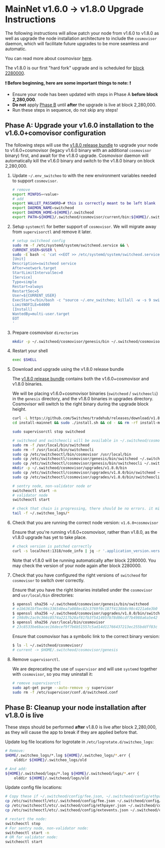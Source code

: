 # MainNet v1.6.0 -> v1.8.0 Upgrade Instructions

The following instructions will allow patch your node from v1.6.0 to v1.8.0 as well as upgrade the node installation architecture to include the `cosmovisor` daemon, which will facilitate future upgrades to be more seamless and automatic.

You can read more about cosmovisor [here](https://github.com/cosmos/cosmos-sdk/tree/master/cosmovisor).

The v1.8.0 is our first "hard fork" upgrade and is scheduled for [block 2280000](https://switcheo.org/blocks).

**:exclamation: Before beginning, here are some important things to note: :exclamation:**

- Ensure your node has been updated with steps in Phase A **before block 2,280,000**.
- **Do not** apply [Phase B](#phase-b-cleanup-your-node-installation-after-v180-is-live) until **after** the upgrade is live at block 2,280,000.
- Run these steps in sequence, do not skip any steps!

## Phase A: Upgrade your v1.6.0 installation to the v1.6.0+comovisor configuration

The following steps will use the [v1.8.0 release bundle](https://github.com/Switcheo/tradehub/releases/tag/v1.8.0) to upgrade your node to v1.6.0+cosmovisor (legacy v1.6.0 binary with an additional `cosmovisor` binary) first, and await for the v1.8.0 upgrade. Cosmovisor daemon will automatically kill the v1.6.0 binary and switch to the v1.8.0 binary on block 2,280,000.

1. Update `~/.env_switcheo` to with the new environment variables needed to support `cosmovisor`.

    ```bash
    # remove
    export MINFDS=<value>
    # add
    export WALLET_PASSWORD=# this is correctly meant to be left blank
    export DAEMON_NAME=switcheod
    export DAEMON_HOME=${HOME}/.switcheod
    export PATH=${HOME}/.switcheod/cosmovisor/current/bin:${HOME}/.switcheod/cosmovisor/genesis/bin:/usr/local/sbin:/usr/local/bin:/usr/sbin:/usr/bin:/sbin:/bin:/usr/games:/usr/local/games:/snap/bin
    ```

2. Setup `systemctl` for better support of `cosmovisor`. We will migrate away from `supervisorctl` and remove it later.

    ```bash
    # setup switcheod config
    sudo rm -f /etc/systemd/system/switcheod.service && \
    CURRENT_USER=$USER \
    sudo -E bash -c 'cat <<EOT >> /etc/systemd/system/switcheod.service
    [Unit]
    Description=switcheod service
    After=network.target
    StartLimitIntervalSec=0
    [Service]
    Type=simple
    Restart=always
    RestartSec=5
    User=${CURRENT_USER}
    ExecStart=/bin/bash -c "source ~/.env_switcheo; killall -w -s 9 switcheod switcheocli; cosmovisor start-all -a"
    LimitNOFILE=64000
    [Install]
    WantedBy=multi-user.target
    EOT
    '
    ```

3. Prepare cosmovisor `directories`

    ```bash
    mkdir -p ~/.switcheod/cosmovisor/genesis/bin ~/.switcheod/cosmovisor/upgrades
    ```

4. Restart your shell

    ```bash
    exec $SHELL
    ```

5. Download and upgrade using the v1.8.0 release bundle

    The [v1.8.0 release bundle](https://github.com/Switcheo/tradehub/releases/tag/v1.8.0) contains both the v1.6.0+cosmovisor and v1.8.0 binaries.

    We will be placing v1.6.0+cosmovisor binaries (`switcheod` / `switcheocli`) in the `genesis` directory, and the v1.8.0 binaries in upgrades directory. Cosmovisor will switch to the right binary during the upgrade block height.

    ```bash
    curl -L https://github.com/Switcheo/tradehub/releases/download/v1.8.0/install-mainnet.tar.gz | tar -xz
    cd install-mainnet && sudo ./install.sh && cd - && rm -rf install-mainnet

    sudo supervisorctl stop switcheod

    # switcheod and switcheocli will be available in ~/.switcheod/cosmovisor/
    sudo rm -f /usr/local/bin/switcheod
    sudo rm -f /usr/local/bin/switcheocli
    sudo cp /etc/switcheoctl/bin/cosmovisor /usr/local/bin
    sudo cp /etc/switcheoctl/cosmovisor/genesis/bin/switcheod ~/.switcheod/cosmovisor/genesis/bin
    sudo cp /etc/switcheoctl/cosmovisor/genesis/bin/switcheocli ~/.switcheod/cosmovisor/genesis/bin
    mkdir -p ~/.switcheod/cosmovisor/upgrades/v1.8.0/bin
    sudo cp /etc/switcheoctl/cosmovisor/upgrades/v1.8.0/bin/switcheod ~/.switcheod/cosmovisor/upgrades/v1.8.0/bin
    sudo cp /etc/switcheoctl/cosmovisor/upgrades/v1.8.0/bin/switcheocli ~/.switcheod/cosmovisor/upgrades/v1.8.0/bin

    # sentry node, non-validator node or
    switcheoctl start -n
    # validator node
    switcheoctl start

    # check that chain is progressing, there should be no errors. it might take up to 30s to reconnect.
    tail -f ~/.switcheo_logs/*
    ```

6. Check that you are running the correct node version: `v1.6.0+cosmovisor`

    Ensure that you're running v1.6.0+cosmovisor, rather than v1.8.0, as the v1.8.0 upgrade has yet to take place.

    ```bash
    # check version is patched correctly
    curl -s localhost:1318/node_info | jq -r '.application_version.version'
    ```

    Note that v1.8.0 will be running automatically after block 2280000. You may check the version of your node again after block 2280000.

7. Check that you have configured the right versions of `switcheod` for `cosmovisor` to switch over correctly.

    Ensure that you have the right binaries installed under the `cosmovisor` and `usr/local/bin` directories:

    ```bash
    $ openssl sha256 ~/.switcheod/cosmovisor/genesis/bin/switcheod
    # e1b6361bf5ec06c336540ea7a088ec82c3769f0c187f4138b8c98c4221a6e3b0
    $ openssl sha256 ~/.switcheod/cosmovisor/upgrades/v1.8.0/bin/switcheod
    # 198d9c2ac9c366c0574a2217b20af81fb3f541495fb78d06cdf7b4988a6a5e42
    $ openssl sha256 /usr/local/bin/cosmovisor
    # 23c8533be6bacec16decef9f7b6b51557c5ad14d11766437213ec255bddff83c
    ```

    Ensure that cosmovisor has a symbolic link to the correct binary version:

    ```bash
    $ ls -l ~/.switcheod/cosmovisor/
    # current -> $HOME/.switcheod/cosmovisor/genesis
    ```

8. Remove `supervisorctl`.

    We are deprecating the use of `supervisor` and will use `systemd` together with `cosmovisor`, so you may uninstall it:

    ```bash
    # remove supervisorctl
    sudo apt-get purge --auto-remove -y supervisor
    sudo rm -f /etc/supervisor/conf.d/switcheod.conf
    ```

## Phase B: Cleanup your node installation after v1.8.0 is live

These steps should be performed **after** v1.8.0 is live after block 2,280,000, as they will cause the app to break if they are applied before that.

Update log file locations for logrotate in `/etc/logrotate.d/switcheo_logs`:

```bash
# Remove:
$HOME/.switcheo_logs/*.log ${HOME}/.switcheo_logs/*.err {
    olddir ${HOME}/.switcheo_logs/old

# And add:
${HOME}/.switcheod/logs/*.log ${HOME}/.switcheod/logs/*.err {
    olddir ${HOME}/.switcheod/logs/old
```

Update config file locations:

```bash
# Copy these if ~/.switcheod/config/fee.json, ~/.switcheod/config/ethpayer.json, ~/.switcheod/config/extevents.json doesn't exist
cp /etc/switcheoctl/etc/.switcheod/config/fee.json ~/.switcheod/config/
cp /etc/switcheoctl/etc/.switcheod/config/ethpayer.json ~/.switcheod/config/
cp /etc/switcheoctl/etc/.switcheod/config/extevents.json ~/.switcheod/config/

# restart the node:
switcheoctl stop
# For sentry node, non-validator node:
switcheoctl start -n
# OR for validator node:
switcheoctl start
```
